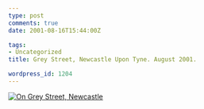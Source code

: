 ```yaml
---
type: post
comments: true
date: 2001-08-16T15:44:00Z

tags:
- Uncategorized
title: Grey Street, Newcastle Upon Tyne. August 2001.

wordpress_id: 1204
---
```


[![On Grey Street, Newcastle](/images/greystreet.jpg)](/images/greystreet.jpg)
